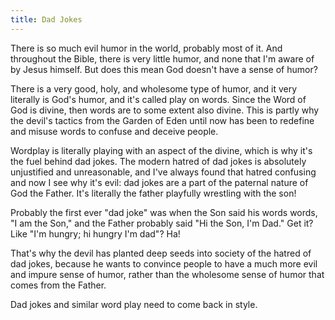 ```yaml
---
title: Dad Jokes
---
```


There is so much evil humor in the world, probably most of it. And throughout the Bible, there is very little humor, and none that I'm aware of by Jesus himself. But does this mean God doesn't have a sense of humor?

There is a very good, holy, and wholesome type of humor, and it very literally is God's humor, and it's called play on words. Since the Word of God is divine, then words are to some extent also divine. This is partly why the devil's tactics from the Garden of Eden until now has been to redefine and misuse words to confuse and deceive people.

Wordplay is literally playing with an aspect of the divine, which is why it's the fuel behind dad jokes. The modern hatred of dad jokes is absolutely unjustified and unreasonable, and I've always found that hatred confusing and now I see why it's evil: dad jokes are a part of the paternal nature of God the Father. It's literally the father playfully wrestling with the son!

Probably the first ever "dad joke" was when the Son said his words words, "I am the Son," and the Father probably said "Hi the Son, I'm Dad." Get it? Like "I'm hungry; hi hungry I'm dad"? Ha!

That's why the devil has planted deep seeds into society of the hatred of dad jokes, because he wants to convince people to have a much more evil and impure sense of humor, rather than the wholesome sense of humor that comes from the Father.

Dad jokes and similar word play need to come back in style.
